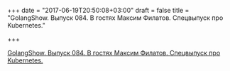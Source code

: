 +++
date = "2017-06-19T20:50:08+03:00"
draft = false
title = "GolangShow. Выпуск 084. В гостях Максим Филатов. Спецвыпуск про Kubernetes."

+++

<p><a href="http://golangshow.com/episode/2016/11-23-084/">GolangShow. Выпуск 084. В гостях Максим Филатов. Спецвыпуск про Kubernetes.</a></p>